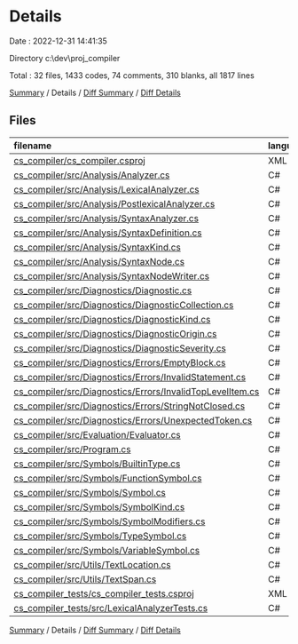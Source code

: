 # Details

Date : 2022-12-31 14:41:35

Directory c:\\dev\\proj_compiler

Total : 32 files,  1433 codes, 74 comments, 310 blanks, all 1817 lines

[Summary](results.md) / Details / [Diff Summary](diff.md) / [Diff Details](diff-details.md)

## Files
| filename | language | code | comment | blank | total |
| :--- | :--- | ---: | ---: | ---: | ---: |
| [cs_compiler/cs_compiler.csproj](/cs_compiler/cs_compiler.csproj) | XML | 8 | 0 | 3 | 11 |
| [cs_compiler/src/Analysis/Analyzer.cs](/cs_compiler/src/Analysis/Analyzer.cs) | C# | 32 | 0 | 9 | 41 |
| [cs_compiler/src/Analysis/LexicalAnalyzer.cs](/cs_compiler/src/Analysis/LexicalAnalyzer.cs) | C# | 119 | 6 | 30 | 155 |
| [cs_compiler/src/Analysis/PostlexicalAnalyzer.cs](/cs_compiler/src/Analysis/PostlexicalAnalyzer.cs) | C# | 83 | 1 | 19 | 103 |
| [cs_compiler/src/Analysis/SyntaxAnalyzer.cs](/cs_compiler/src/Analysis/SyntaxAnalyzer.cs) | C# | 447 | 23 | 72 | 542 |
| [cs_compiler/src/Analysis/SyntaxDefinition.cs](/cs_compiler/src/Analysis/SyntaxDefinition.cs) | C# | 173 | 0 | 32 | 205 |
| [cs_compiler/src/Analysis/SyntaxKind.cs](/cs_compiler/src/Analysis/SyntaxKind.cs) | C# | 112 | 2 | 13 | 127 |
| [cs_compiler/src/Analysis/SyntaxNode.cs](/cs_compiler/src/Analysis/SyntaxNode.cs) | C# | 41 | 1 | 11 | 53 |
| [cs_compiler/src/Analysis/SyntaxNodeWriter.cs](/cs_compiler/src/Analysis/SyntaxNodeWriter.cs) | C# | 38 | 0 | 10 | 48 |
| [cs_compiler/src/Diagnostics/Diagnostic.cs](/cs_compiler/src/Diagnostics/Diagnostic.cs) | C# | 17 | 3 | 4 | 24 |
| [cs_compiler/src/Diagnostics/DiagnosticCollection.cs](/cs_compiler/src/Diagnostics/DiagnosticCollection.cs) | C# | 21 | 1 | 6 | 28 |
| [cs_compiler/src/Diagnostics/DiagnosticKind.cs](/cs_compiler/src/Diagnostics/DiagnosticKind.cs) | C# | 8 | 0 | 1 | 9 |
| [cs_compiler/src/Diagnostics/DiagnosticOrigin.cs](/cs_compiler/src/Diagnostics/DiagnosticOrigin.cs) | C# | 8 | 0 | 1 | 9 |
| [cs_compiler/src/Diagnostics/DiagnosticSeverity.cs](/cs_compiler/src/Diagnostics/DiagnosticSeverity.cs) | C# | 6 | 0 | 1 | 7 |
| [cs_compiler/src/Diagnostics/Errors/EmptyBlock.cs](/cs_compiler/src/Diagnostics/Errors/EmptyBlock.cs) | C# | 11 | 0 | 3 | 14 |
| [cs_compiler/src/Diagnostics/Errors/InvalidStatement.cs](/cs_compiler/src/Diagnostics/Errors/InvalidStatement.cs) | C# | 15 | 0 | 6 | 21 |
| [cs_compiler/src/Diagnostics/Errors/InvalidTopLevelItem.cs](/cs_compiler/src/Diagnostics/Errors/InvalidTopLevelItem.cs) | C# | 15 | 0 | 6 | 21 |
| [cs_compiler/src/Diagnostics/Errors/StringNotClosed.cs](/cs_compiler/src/Diagnostics/Errors/StringNotClosed.cs) | C# | 15 | 0 | 4 | 19 |
| [cs_compiler/src/Diagnostics/Errors/UnexpectedToken.cs](/cs_compiler/src/Diagnostics/Errors/UnexpectedToken.cs) | C# | 23 | 1 | 8 | 32 |
| [cs_compiler/src/Evaluation/Evaluator.cs](/cs_compiler/src/Evaluation/Evaluator.cs) | C# | 4 | 0 | 2 | 6 |
| [cs_compiler/src/Program.cs](/cs_compiler/src/Program.cs) | C# | 43 | 25 | 16 | 84 |
| [cs_compiler/src/Symbols/BuiltinType.cs](/cs_compiler/src/Symbols/BuiltinType.cs) | C# | 7 | 0 | 2 | 9 |
| [cs_compiler/src/Symbols/FunctionSymbol.cs](/cs_compiler/src/Symbols/FunctionSymbol.cs) | C# | 13 | 0 | 3 | 16 |
| [cs_compiler/src/Symbols/Symbol.cs](/cs_compiler/src/Symbols/Symbol.cs) | C# | 11 | 0 | 3 | 14 |
| [cs_compiler/src/Symbols/SymbolKind.cs](/cs_compiler/src/Symbols/SymbolKind.cs) | C# | 7 | 0 | 2 | 9 |
| [cs_compiler/src/Symbols/SymbolModifiers.cs](/cs_compiler/src/Symbols/SymbolModifiers.cs) | C# | 9 | 0 | 3 | 12 |
| [cs_compiler/src/Symbols/TypeSymbol.cs](/cs_compiler/src/Symbols/TypeSymbol.cs) | C# | 8 | 0 | 3 | 11 |
| [cs_compiler/src/Symbols/VariableSymbol.cs](/cs_compiler/src/Symbols/VariableSymbol.cs) | C# | 11 | 0 | 3 | 14 |
| [cs_compiler/src/Utils/TextLocation.cs](/cs_compiler/src/Utils/TextLocation.cs) | C# | 15 | 0 | 4 | 19 |
| [cs_compiler/src/Utils/TextSpan.cs](/cs_compiler/src/Utils/TextSpan.cs) | C# | 12 | 0 | 3 | 15 |
| [cs_compiler_tests/cs_compiler_tests.csproj](/cs_compiler_tests/cs_compiler_tests.csproj) | XML | 23 | 0 | 6 | 29 |
| [cs_compiler_tests/src/LexicalAnalyzerTests.cs](/cs_compiler_tests/src/LexicalAnalyzerTests.cs) | C# | 78 | 11 | 21 | 110 |

[Summary](results.md) / Details / [Diff Summary](diff.md) / [Diff Details](diff-details.md)